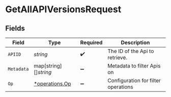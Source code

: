 # GetAllAPIVersionsRequest


## Fields

| Field                                                  | Type                                                   | Required                                               | Description                                            |
| ------------------------------------------------------ | ------------------------------------------------------ | ------------------------------------------------------ | ------------------------------------------------------ |
| `APIID`                                                | *string*                                               | :heavy_check_mark:                                     | The ID of the Api to retrieve.                         |
| `Metadata`                                             | map[string][]*string*                                  | :heavy_minus_sign:                                     | Metadata to filter Apis on                             |
| `Op`                                                   | [*operations.Op](../../../pkg/models/operations/op.md) | :heavy_minus_sign:                                     | Configuration for filter operations                    |